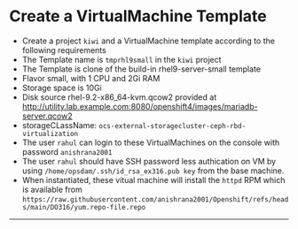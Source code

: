 # Create a VirtualMachine Template
  - Create a project `kiwi` and a VirtualMachine template according to the following requirements
  - The Template name is `tmprhl9small` in the `kiwi` project
  - The Template is clone of the build-in rhel9-server-small template
  - Flavor small, with 1 CPU and 2Gi RAM
  - Storage space is 10Gi
  - Disk source rhel-9.2-x86_64-kvm.qcow2 provided at  http://utility.lab.example.com:8080/openshift4/images/mariadb-server.qcow2
  - storageCLassName: `ocs-external-storagecluster-ceph-rbd-virtualization`
  - The user `rahul` can login to these VirtualMachines on the console with password `anishrana2001`
  - The user `rahul` should have SSH password less authication on VM  by using `/home/opsdam/.ssh/id_rsa_ex316.pub key` from the base machine.
  - When instantiated, these vitual machine will install the `httpd` RPM which is available from `https://raw.githubusercontent.com/anishrana2001/Openshift/refs/heads/main/DO316/yum.repo-file.repo`
  ---

